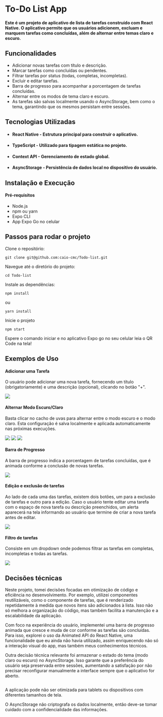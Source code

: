 # To-Do List App
#### Este é um projeto de aplicativo de lista de tarefas construído com React Native. O aplicativo permite que os usuários adicionem, excluam e marquem tarefas como concluídas, além de alternar entre temas claro e escuro.

## Funcionalidades
* Adicionar novas tarefas com título e descrição.
* Marcar tarefas como concluídas ou pendentes.
* Filtrar tarefas por status (todas, completas, incompletas).
* Excluir e editar tarefas.
* Barra de progresso para acompanhar a porcentagem de tarefas concluídas.
* Alternar entre os modos de tema claro e escuro.
* As tarefas são salvas localmente usando o AsyncStorage, bem como o tema, garantindo que os mesmos persistam entre sessões.

## Tecnologias Utilizadas
* #### React Native - Estrutura principal para construir o aplicativo.
* #### TypeScript - Utilizado para tipagem estática no projeto.
* #### Context API - Gerenciamento de estado global.
* #### AsyncStorage - Persistência de dados local no dispositivo do usuário.

## Instalação e Execução
#### Pré-requisitos
* Node.js
* npm ou yarn
* Expo CLI
* App Expo Go no celular

## Passos para rodar o projeto
Clone o repositório:
```
git clone git@github.com:caio-cmc/Todo-list.git
```
Navegue até o diretório do projeto:
```
cd Todo-list
```
Instale as dependências:
```
npm install
```
ou
```
yarn install
```
Inicie o projeto
```
npm start
```
Espere o comando iniciar e no aplicativo Expo go no seu celular leia o QR Code na tela!

## Exemplos de Uso
#### Adicionar uma Tarefa
O usuário pode adicionar uma nova tarefa, fornecendo um título (obrigatoriamente) e uma descrição (opcional), clicando no botão "+".

<img src="/assets/addTask.gif">

#### Alternar Modo Escuro/Claro
Basta clicar no cacho de uvas para alternar entre o modo escuro e o modo claro. Esta configuração é salva localmente e aplicada automaticamente nas próximas execuções.

<img src="/assets/darkmode.jpeg">
<img src="/assets/lightmode.jpeg">
<img src="/assets/themetoggle.gif">

#### Barra de Progresso
A barra de progresso indica a porcentagem de tarefas concluídas, que é animada conforme a conclusão de novas tarefas.

<img src="/assets/progress.gif">

#### Edição e exclusão de tarefas
Ao lado de cada uma das tarefas, existem dois botões, um para a exclusão de tarefas e outro para a edição. Caso o usuário tente editar uma tarefa com o espaço de nova tarefa ou descrição preenchidos, um alerta aparecerá na tela informando ao usuário que termine de criar a nova tarefa antes de editar. 

<img src="/assets/warning.gif">

#### Filtro de tarefas
Consiste em um dropdown onde podemos filtrar as tarefas em completas, incompletas e todas as tarefas. 

<img src="/assets/filter.gif">

## Decisões técnicas

Neste projeto, tomei decisões focadas em otimização de código e eficiência no desenvolvimento. Por exemplo, utilizei componentes reutilizáveis, como o componente de tarefas, que é renderizado repetidamente à medida que novos itens são adicionados à lista. Isso não só melhora a organização do código, mas também facilita a manutenção e a escalabilidade da aplicação.

Com foco na experiência do usuário, implementei uma barra de progresso animada que cresce e muda de cor conforme as tarefas são concluídas. Para isso, explorei o uso da Animated API do React Native, uma funcionalidade que eu ainda não havia utilizado, assim enriquecendo não só a interação visual do app, mas também meus conhecimentos técnicos.

Outra decisão técnica relevante foi armazenar o estado do tema (modo claro ou escuro) no AsyncStorage. Isso garante que a preferência do usuário seja preservada entre sessões, aumentando a satisfação por não precisar reconfigurar manualmente a interface sempre que o aplicativo for aberto.
## 
 
A aplicação pode não ser otimizada para tablets ou dispositivos com diferentes tamanhos de tela.

O AsyncStorage não criptografa os dados localmente, então deve-se tomar cuidado com a confidencialidade das informações.
